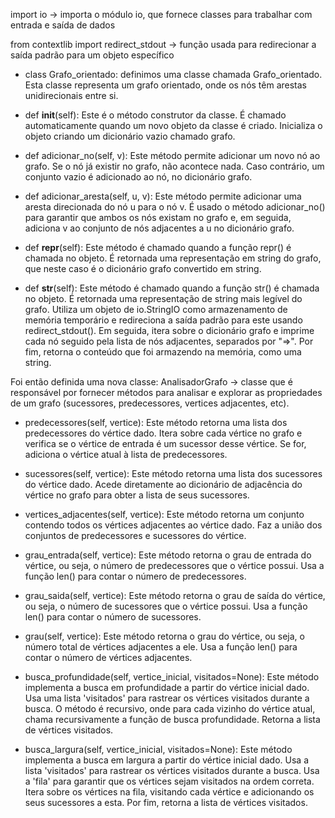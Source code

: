 import io -> importa o módulo io, que fornece classes para trabalhar com entrada e saída de dados

from contextlib import redirect_stdout -> função usada para redirecionar a saída padrão para um objeto específico

- class Grafo_orientado: definimos uma classe chamada Grafo_orientado. Esta classe representa um grafo orientado, onde os nós têm arestas unidirecionais entre si.

- def __init__(self): Este é o método construtor da classe. É chamado automaticamente quando um novo objeto da classe é criado. Inicializa o objeto criando um dicionário vazio chamado grafo.

- def adicionar_no(self, v): Este método permite adicionar um novo nó ao grafo. Se o nó já existir no grafo, não acontece nada. Caso contrário, um conjunto vazio é adicionado ao nó, no dicionário grafo.

- def adicionar_aresta(self, u, v): Este método permite adicionar uma aresta direcionada do nó u para o nó v. É usado o método adicionar_no() para garantir que ambos os nós existam no grafo e, em seguida, adiciona v ao conjunto de nós adjacentes a u no dicionário grafo.

- def __repr__(self): Este método é chamado quando a função repr() é chamada no objeto. É retornada uma representação em string do grafo, que neste caso é o dicionário grafo convertido em string.

- def __str__(self): Este método  é chamado quando a função str() é chamada no objeto. É retornada uma representação de string mais legível do grafo. Utiliza um objeto de io.StringIO como armazenamento de memória temporário e redireciona a saída padrão para este usando redirect_stdout(). Em seguida, itera sobre o dicionário grafo e imprime cada nó seguido pela lista de nós adjacentes, separados por "=>". Por fim, retorna o conteúdo que foi armazendo na memória, como uma string.

Foi então definida uma nova classe:  AnalisadorGrafo -> classe que é responsável por fornecer métodos para analisar e explorar as propriedades de um grafo (sucessores, predecessores, vertices adjacentes, etc).

- predecessores(self, vertice): Este método retorna uma lista dos predecessores do vértice dado. Itera sobre cada vértice no grafo e verifica se o vértice de entrada é um sucessor desse vértice. Se for, adiciona o vértice atual à lista de predecessores.

- sucessores(self, vertice): Este método retorna uma lista dos sucessores do vértice dado. Acede diretamente ao dicionário de adjacência do vértice no grafo para obter a lista de seus sucessores.

- vertices_adjacentes(self, vertice): Este método retorna um conjunto contendo todos os vértices adjacentes ao vértice dado. Faz a união dos conjuntos de predecessores e sucessores do vértice.

- grau_entrada(self, vertice): Este método retorna o grau de entrada do vértice, ou seja, o número de predecessores que o vértice possui. Usa a função len() para contar o número de predecessores.

- grau_saida(self, vertice): Este método retorna o grau de saída do vértice, ou seja, o número de sucessores que o vértice possui. Usa a função len() para contar o número de sucessores.

- grau(self, vertice): Este método retorna o grau do vértice, ou seja, o número total de vértices adjacentes a ele. Usa a função len() para contar o número de vértices adjacentes.

- busca_profundidade(self, vertice_inicial, visitados=None): Este método implementa a busca em profundidade a partir do vértice inicial dado. Usa uma lista 'visitados' para rastrear os vértices visitados durante a busca. O método é recursivo, onde para cada vizinho do vértice atual, chama recursivamente a função de busca profundidade. Retorna a lista de vértices visitados.

- busca_largura(self, vertice_inicial, visitados=None): Este método implementa a busca em largura a partir do vértice inicial dado. Usa a lista 'visitados' para rastrear os vértices visitados durante a busca. Usa a 'fila' para garantir que os vértices sejam visitados na ordem correta. Itera sobre os vértices na fila, visitando cada vértice e adicionando os seus sucessores a esta. Por fim, retorna a lista de vértices visitados.


